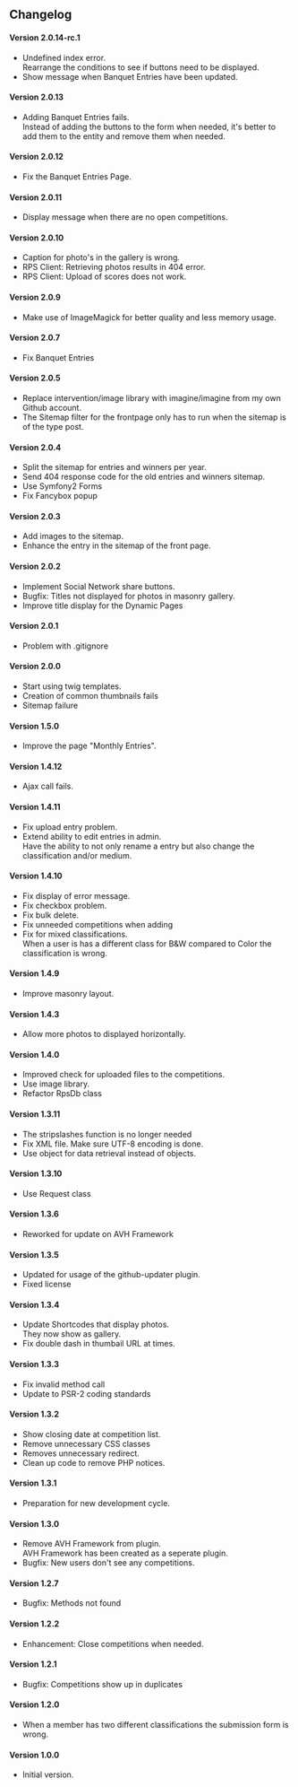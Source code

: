 ## Changelog

#### Version 2.0.14-rc.1
* Undefined index error.    
  Rearrange the conditions to see if buttons need to be displayed.
* Show message when Banquet Entries have been updated.

#### Version 2.0.13
* Adding Banquet Entries fails.  
  Instead of adding the buttons to the form when needed, it's better to add them to the entity and remove them when needed.

#### Version 2.0.12
* Fix the Banquet Entries Page.

#### Version 2.0.11
* Display message when there are no open competitions.

#### Version 2.0.10
* Caption for photo's in the gallery is wrong.
* RPS Client: Retrieving photos results in 404 error.
* RPS Client: Upload of scores does not work.

#### Version 2.0.9
* Make use of ImageMagick for better quality and less memory usage.

#### Version 2.0.7
* Fix Banquet Entries

#### Version 2.0.5
* Replace intervention/image library with imagine/imagine from my own Github account.
* The Sitemap filter for the frontpage only has to run when the sitemap is of the type post.

#### Version 2.0.4
* Split the sitemap for entries and winners per year.
* Send 404 response code for the old entries and winners sitemap.
* Use Symfony2 Forms
* Fix Fancybox popup

#### Version 2.0.3
* Add images to the sitemap.
* Enhance the entry in the sitemap of the front page.

#### Version 2.0.2
* Implement Social Network share buttons.
* Bugfix: Titles not displayed for photos in masonry gallery.
* Improve title display for the Dynamic Pages

#### Version 2.0.1
* Problem with .gitignore

#### Version 2.0.0
* Start using twig templates.
* Creation of common thumbnails fails
* Sitemap failure

#### Version 1.5.0
* Improve the page "Monthly Entries".

#### Version 1.4.12
* Ajax call fails.

#### Version 1.4.11
* Fix upload entry problem.
* Extend ability to edit entries in admin.  
  Have the ability to not only rename a entry but also change the classification and/or medium.

#### Version 1.4.10
* Fix display of error message.
* Fix checkbox problem.
* Fix bulk delete.
* Fix unneeded competitions when adding
* Fix for mixed classifications.  
  When a user is has a different class for B&W compared to Color the classification is wrong.

#### Version 1.4.9
* Improve masonry layout.

#### Version 1.4.3
* Allow more photos to displayed horizontally.

#### Version 1.4.0
* Improved check for uploaded files to the competitions.
* Use image library.
* Refactor RpsDb class

#### Version 1.3.11
* The stripslashes function is no longer needed
* Fix XML file. Make sure UTF-8 encoding is done.
* Use object for data retrieval instead of objects.

#### Version 1.3.10
* Use Request class

#### Version 1.3.6
* Reworked for update on AVH Framework

#### Version 1.3.5
* Updated for usage of the github-updater plugin.
* Fixed license

#### Version 1.3.4
* Update Shortcodes that display photos.  
  They now show as gallery.
* Fix double dash in thumbail URL at times.

#### Version 1.3.3
* Fix invalid method call
* Update to PSR-2 coding standards

#### Version 1.3.2
* Show closing date at competition list.
* Remove unnecessary CSS classes
* Removes unnecessary redirect.
* Clean up code to remove PHP notices.

#### Version 1.3.1
* Preparation for new development cycle.

#### Version 1.3.0
* Remove AVH Framework from plugin.  
  AVH Framework has been created as a seperate plugin.
* Bugfix: New users don't see any competitions.

#### Version 1.2.7
* Bugfix: Methods not found

#### Version 1.2.2
* Enhancement: Close competitions when needed.

#### Version 1.2.1
* Bugfix: Competitions show up in duplicates

#### Version 1.2.0
* When a member has two different classifications the submission form is wrong.

#### Version 1.0.0
* Initial version.
